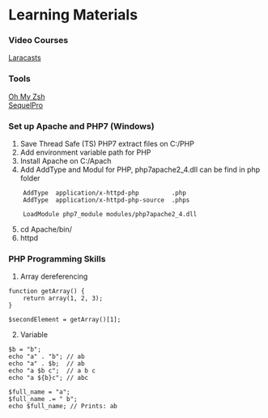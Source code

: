 # Learning Materials
### Video Courses
[Laracasts](https://laracasts.com)

### Tools
[Oh My Zsh](https://ohmyz.sh/)  
[SequelPro](https://www.sequelpro.com/)

### Set up Apache and PHP7 (Windows)
1. Save Thread Safe (TS) PHP7 extract files on C:/PHP
2. Add environment variable path for PHP
3. Install Apache on C:/Apach
4. Add AddType and Modul for PHP, php7apache2_4.dll can be find in php folder
```
	AddType  application/x-httpd-php         .php
	AddType  application/x-httpd-php-source  .phps

	LoadModule php7_module modules/php7apache2_4.dll
```
5. cd Apache/bin/
6. httpd

### PHP Programming Skills
1. Array dereferencing
```
function getArray() {
    return array(1, 2, 3);
}

$secondElement = getArray()[1];
```

2. Variable

```
$b = "b";
echo "a" . "b"; // ab
echo "a" . $b;  // ab
echo "a $b c";  // a b c
echo "a ${b}c"; // abc
```  
```  
$full_name = "a";
$full_name .= " b";
echo $full_name; // Prints: ab
```  

